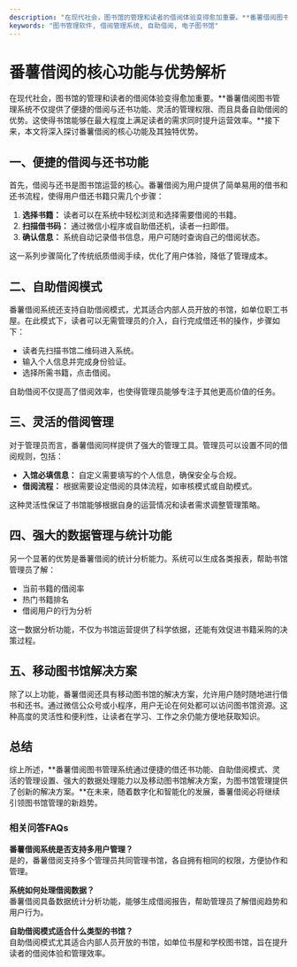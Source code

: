 ```yaml
---
description: "在现代社会，图书馆的管理和读者的借阅体验变得愈加重要。**番薯借阅图书管理系统不仅提供了便捷的借阅与还书功能、灵活的管理权限、而且具备自助借阅的优势。这使得书馆能够在最大程度上满足读者的需求同时提升运营效率。**接下来，本文将深入探讨番薯借阅的核心功能及其独特优势。"
keywords: "图书管理软件, 借阅管理系统, 自助借阅, 电子图书馆"
---
```

# 番薯借阅的核心功能与优势解析

在现代社会，图书馆的管理和读者的借阅体验变得愈加重要。**番薯借阅图书管理系统不仅提供了便捷的借阅与还书功能、灵活的管理权限、而且具备自助借阅的优势。这使得书馆能够在最大程度上满足读者的需求同时提升运营效率。**接下来，本文将深入探讨番薯借阅的核心功能及其独特优势。

## 一、便捷的借阅与还书功能

首先，借阅与还书是图书馆运营的核心。番薯借阅为用户提供了简单易用的借书和还书流程，使得用户借还书籍只需几个步骤：

1. **选择书籍：** 读者可以在系统中轻松浏览和选择需要借阅的书籍。
2. **扫描借书码：** 通过微信小程序或自助借还机，读者一扫即借。
3. **确认信息：** 系统自动记录借书信息，用户可随时查询自己的借阅状态。

这一系列步骤简化了传统纸质借阅手续，优化了用户体验，降低了管理成本。

## 二、自助借阅模式

番薯借阅系统还支持自助借阅模式，尤其适合内部人员开放的书馆，如单位职工书屋。在此模式下，读者可以无需管理员的介入，自行完成借还书的操作，步骤如下：

- 读者先扫描书馆二维码进入系统。
- 输入个人信息并完成身份验证。
- 选择所需书籍，点击借阅。

自助借阅不仅提高了借阅效率，也使得管理员能够专注于其他更高价值的任务。

## 三、灵活的借阅管理

对于管理员而言，番薯借阅同样提供了强大的管理工具。管理员可以设置不同的借阅规则，包括：

- **入馆必填信息：** 自定义需要填写的个人信息，确保安全与合规。
- **借阅流程：** 根据需要设定借阅的具体流程，如审核模式或自助模式。

这种灵活性保证了书馆能够根据自身的运营情况和读者需求调整管理策略。

## 四、强大的数据管理与统计功能

另一个显著的优势是番薯借阅的统计分析能力。系统可以生成各类报表，帮助书馆管理员了解：

- 当前书籍的借阅率
- 热门书籍排名
- 借阅用户的行为分析

这一数据分析功能，不仅为书馆运营提供了科学依据，还能有效促进书籍采购的决策过程。

## 五、移动图书馆解决方案

除了以上功能，番薯借阅还具有移动图书馆的解决方案，允许用户随时随地进行借书和还书。通过微信公众号或小程序，用户无论在何处都可以访问图书馆资源。这种高度的灵活性和便利性，让读者在学习、工作之余仍能方便地获取知识。

## 总结

综上所述，**番薯借阅图书管理系统通过便捷的借还书功能、自助借阅模式、灵活的管理设置、强大的数据处理能力以及移动图书馆解决方案，为图书馆管理提供了创新的解决方案。**在未来，随着数字化和智能化的发展，番薯借阅必将继续引领图书馆管理的新趋势。

### 相关问答FAQs

**番薯借阅系统是否支持多用户管理？**  
是的，番薯借阅支持多个管理员共同管理书馆，各自拥有相同的权限，方便协作和管理。

**系统如何处理借阅数据？**  
番薯借阅具备数据统计分析功能，能够生成借阅报告，帮助管理员了解借阅趋势和用户行为。

**自助借阅模式适合什么类型的书馆？**  
自助借阅模式尤其适合内部人员开放的书馆，如单位书屋和学校图书馆，旨在提升读者的借阅体验和管理效率。

